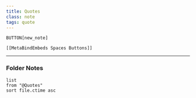 ```yaml
---
title: Quotes
class: note
tags: quote
---
```


`BUTTON[new_note]` 

```meta-bind-embed
[[MetaBindEmbeds Spaces Buttons]]
```

---

### Folder Notes

```dataview
list
from "@Quotes"
sort file.ctime asc
```